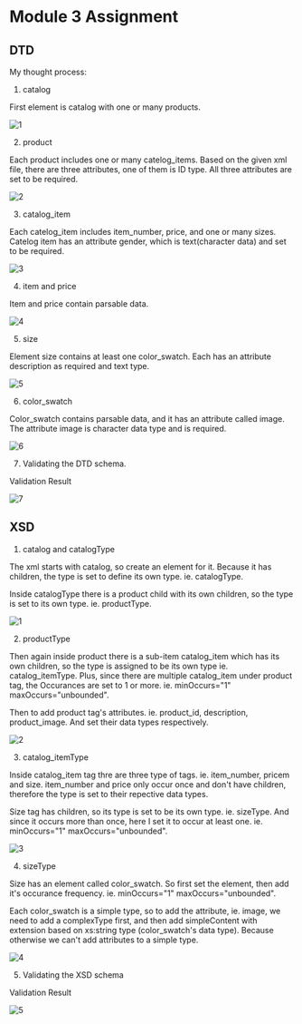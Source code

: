 # Module 3 Assignment

## DTD

My thought process: 

1. catalog

First element is catalog with one or many products.

![1](../assets/dtd-catalog.png)

2. product

Each product includes one or many catelog_items. Based on the given xml file, there are three attributes, one of them is ID type. All three attributes are set to be required.

![2](../assets/dtd-product.png)

3. catalog_item

Each catelog_item includes item_number, price, and one or many sizes. Catelog item has an attribute gender, which is text(character data) and set to be required.

![3](../assets/dtd-catalog-item.png)

4. item and price

Item and price contain parsable data.

![4](../assets/dtd-item-price.png)

5. size

Element size contains at least one color_swatch. Each has an attribute description as required and text type.

![5](../assets/dtd-size.png)

6. color_swatch

Color_swatch contains parsable data, and it has an attribute called image. The attribute image is character data type and is required. 

![6](../assets/dtd-color-swatch.png)


7. Validating the DTD schema.

Validation Result

![7](../assets/dtd-validation-result.png)



## XSD

1. catalog and catalogType

The xml starts with catalog, so create an element for it. Because it has children, the type is set to define its own type. ie. catalogType.

Inside catalogType there is a product child with its own children, so the type is set to its own type. ie. productType.

![1](../assets/xsd-catalog-catalogType.png)


2. productType

Then again inside product there is a sub-item catalog_item which has its own children, so the type is assigned to be its own type ie. catalog_itemType. Plus, since there are multiple catalog_item under product tag, the Occurances are set to 1 or more. ie. minOccurs="1" maxOccurs="unbounded".

Then to add product tag's attributes. ie. product_id, description, product_image. And set their data types respectively.

![2](../assets/xsd-productType.png)


3. catalog_itemType

Inside catalog_item tag thre are three type of tags. ie. item_number, pricem and size. item_number and price only occur once and  don't have children, therefore the type is set to their repective data types. 

Size tag has children, so its type is set to be its own type. ie. sizeType. And since it occurs more than once, here I set it to occur at least one. ie. minOccurs="1" maxOccurs="unbounded". 

![3](../assets/xsd-catalog_itemType.png)

4. sizeType

Size has an element called color_swatch. So first set the element, then add it's occurance frequency. ie. minOccurs="1" maxOccurs="unbounded". 

Each color_swatch is a simple type, so to add the attribute, ie. image, we need to add a complexType first, and then add simpleContent with extension based on xs:string type (color_swatch's data type). Because otherwise we can't add attributes to a simple type.

![4](../assets/xsd-sizeType.png)


5. Validating the XSD schema

Validation Result

![5](../assets/xsd-validation-result.png)